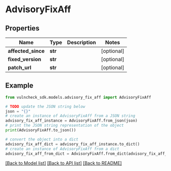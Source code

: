 # AdvisoryFixAff


## Properties

Name | Type | Description | Notes
------------ | ------------- | ------------- | -------------
**affected_since** | **str** |  | [optional] 
**fixed_version** | **str** |  | [optional] 
**patch_url** | **str** |  | [optional] 

## Example

```python
from vulncheck_sdk.models.advisory_fix_aff import AdvisoryFixAff

# TODO update the JSON string below
json = "{}"
# create an instance of AdvisoryFixAff from a JSON string
advisory_fix_aff_instance = AdvisoryFixAff.from_json(json)
# print the JSON string representation of the object
print(AdvisoryFixAff.to_json())

# convert the object into a dict
advisory_fix_aff_dict = advisory_fix_aff_instance.to_dict()
# create an instance of AdvisoryFixAff from a dict
advisory_fix_aff_from_dict = AdvisoryFixAff.from_dict(advisory_fix_aff_dict)
```
[[Back to Model list]](../README.md#documentation-for-models) [[Back to API list]](../README.md#documentation-for-api-endpoints) [[Back to README]](../README.md)


